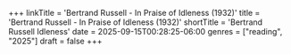 +++
linkTitle = 'Bertrand Russell - In Praise of Idleness (1932)'
title = 'Bertrand Russell - In Praise of Idleness (1932)'
shortTitle = 'Bertrand Russell Idleness'
date = 2025-09-15T00:28:25-06:00
genres = ["reading", "2025"]
draft = false
+++
